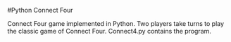 #Python Connect Four

Connect Four game implemented in Python. Two players take turns to play the classic game of Connect Four.
Connect4.py contains the program.
